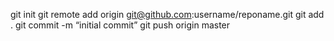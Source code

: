 git init
git remote add origin git@github.com:username/reponame.git
git add .
git commit -m “initial commit”
git push origin master
